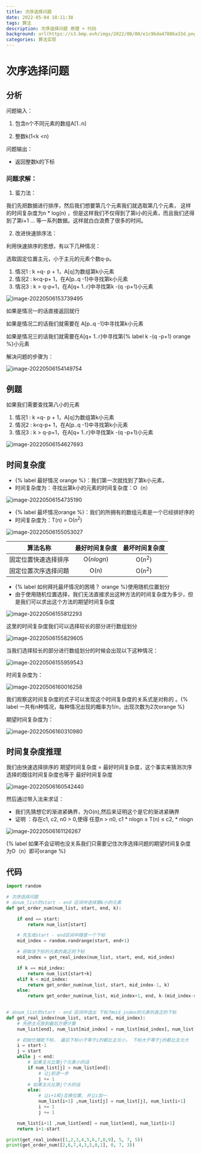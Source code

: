 ```yaml
---
title: 次序选择问题
date: 2022-05-04 18:11:38
tags: 算法
description: 次序选择问题 原理 + 代码
background: url(https://s3.bmp.ovh/imgs/2022/08/08/e1c9bda47806a33d.png)
categories: 算法实现
---
```

# 次序选择问题

## 分析

问题输入：

1. 包含n个不同元素的数组A[1..n]

2. 整数k(1<k <n)

问题输出：

- 返回整数k的下标



### 问题求解：

1. 蛮力法：

我们先把数据进行排序，然后我们想要第几个元素我们就选取第几个元素， 这样的时间复杂度为n * log(n) ，但是这样我们不仅得到了第i小的元素，而且我们还得到了第i+1 ... 等一系列数据。这样就白白浪费了很多的时间。

2. 改进快速排序法：

利用快速排序的思想，有以下几种情况：

选取固定位置主元，小于主元的元素个数q-p。

1. 情况1 : k =q- p + 1，A[q]为数组第k小元素
2. 情况2 : k<q-p+ 1，在A[p..q -1]中寻找第k小元素
3. 情况3 : k > q-p+1，在A[q+ 1..r]中寻找第k -(q -p+1)小元素

![image-20220506153739495](https://s2.loli.net/2022/11/04/HJqodfIv6bieFCj.png)

如果是情况一的话直接返回就行

如果是情况二的话我们就需要在 A[p..q -1]中寻找第k小元素

如果是情况三的话我们就需要在A[q+ 1..r]中寻找第{% label k -(q -p+1) orange %}小元素

解决问题的步骤为：

![image-20220506154149754](https://s2.loli.net/2022/11/04/yf8WRcQ5VilmgTw.png)

## 例题

如果我们需要查找第八小的元素

1. 情况1 : k =q- p + 1，A[q]为数组第k小元素
2. 情况2 : k<q-p+ 1，在A[p..q -1]中寻找第k小元素
3. 情况3 : k > q-p+1，在A[q+ 1..r]中寻找第k -(q -p+1)小元素

![image-20220506154627693](https://s2.loli.net/2022/11/04/GLRjxvlOgIVe9kX.png)

## 时间复杂度

- {% label 最好情况 orange %}：我们第一次就找到了第k小元素，
- 时间复杂度为：寻找出第k小的元素的时间复杂度：O（n）

![image-20220506154735190](https://s2.loli.net/2022/11/04/xatWj7C1hz9IAO4.png)



- {% label 最坏情况orange %}：我们的所拥有的数组元素是一个已经排好序的
- 时间复杂度为：T(n) = O($n^2$)

![image-20220506155053027](https://s2.loli.net/2022/11/04/VB3pISj4qDhyL8f.png)



|       算法名称       | 最好时间复杂度 | 最坏时间复杂度 |
| :------------------: | :------------: | :------------: |
| 固定位置快速选择排序 |   O($nlogn$)   |    O($n^2$)    |
| 固定位置次序选择问题 |      O(n)      |    O($n^2$)    |



- {% label 如何拜托最坏情况的困境？ orange %}使用随机位置划分
- 由于使用随机位置选择，我们无法直接求出这种方法的时间复杂度为多少，但是我们可以求出这个方法的期望时间复杂度

![image-20220506155812293](https://s2.loli.net/2022/11/04/SXgdfqhEJsOPBY7.png)

这里的时间复杂度我们可以选择较长的部分进行数组划分

![image-20220506155829605](https://s2.loli.net/2022/11/04/yTU1fYiS7NIQFvZ.png)

当我们选择较长的部分进行数组划分的时候会出现以下这种情况：

![image-20220506155959543](https://s2.loli.net/2022/11/04/HzmfA3rlahnF9S6.png)

时间复杂度为：

![image-20220506160016258](https://s2.loli.net/2022/11/04/1WH26NtRaUq8AdI.png)

我们观察这时间复杂度的式子可以发现这个时间复杂度的关系式是对称的 。{% label 一共有n种情况，每种情况出现的概率为1/n，出现次数为2次orange %}

期望时间复杂度为：

![image-20220506160310980](https://s2.loli.net/2022/11/04/mCANHn82sr6hBOd.png)



## 时间复杂度推理

我们由快速选择排序的  期望时间复杂度 =  最好时间复杂度，这个事实来猜测次序选择的既往时间复杂度也等于 最好时间复杂度

![image-20220506160542440](https://s2.loli.net/2022/11/04/ljhxyYNPMO93a4T.png)

然后通过带入法来求证：

- 我们先猜想它的渐进紧确界，为O(n),然后来证明这个是它的渐进紧确界
- 证明 ：存在c1, c2, n0 > 0,使得 任意n > n0, c1 * nlogn ≤ T(n) ≤ c2, * nlogn

![image-20220506161126267](https://s2.loli.net/2022/11/04/uKYIQHwU1FE5gkW.png)

{% label 如果不会证明也没关系我们只需要记住次序选择问题的期望时间复杂度为O（n）即可orange %}



## 代码

```python
import random

# 次序选择问题
# 从num_list的start - end 区间中选择第k小的元素
def get_order_num(num_list, start, end, k):

    if end == start:
        return num_list[start]

    # 先生成start - end区间中随意一个下标
    mid_index = random.randrange(start, end+1)

    # 获取改下标的元素的真正的下标
    mid_index = get_real_index(num_list, start, end, mid_index)

    if k == mid_index:
        return num_list[start+k]
    elif k < mid_index:
        return get_order_num(num_list, start, mid_index-1, k)
    else:
        return get_order_num(num_list, mid_index+1, end, k-(mid_index-start+1))
    

# 从num_list的start - end 区间中选出 下标为mid_index的元素的真正的下标
def get_real_index(num_list, start, end, mid_index):
    # 先把主元放到最后方便计算
    num_list[end], num_list[mid_index] = num_list[mid_index], num_list[end]

    # 初始化辅助下标， 最后下标小于等于i的都比主元小， 下标大于等于j的都比主元大
    i = start-1
    j = start
    while j < end:
        # 如果主元比第j个元素小的话
        if num_list[j] > num_list[end]:
            # 让j前进一步
            j += 1
        # 如果主元比第j个大的话
        else:
            # 让i+1和j互换位置, 并让i加一
            num_list[i+1] ,num_list[j] = num_list[j], num_list[i+1]
            i += 1
            j += 1

    num_list[i+1] ,num_list[end] = num_list[end], num_list[i+1]
    return i+1-start

print(get_real_index([1,2,3,4,5,6,7,8,9], 5, 7, 5))
print(get_order_num([2,6,7,4,3,5,8,1], 0, 7, 3))
```

